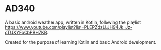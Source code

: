 # AD340

A basic android weather app, written in Kotlin, following the playlist https://www.youtube.com/playlist?list=PLEPZdzLLJH94Jk_Jz-cTUXYFoObPBH7KB.

Created for the purpose of learning Kotlin and basic Android development.
